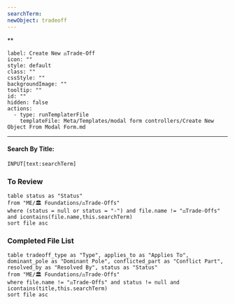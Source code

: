 ```yaml
---
searchTerm: 
newObject: tradeoff
---
```


**
```meta-bind-button
label: Create New ⚖️Trade-Off
icon: ""
style: default
class: ""
cssStyle: ""
backgroundImage: ""
tooltip: ""
id: ""
hidden: false
actions:
  - type: runTemplaterFile
    templateFile: Meta/Templates/modal form controllers/Create New Object From Modal Form.md

```

---
#### Search By Title:
`INPUT[text:searchTerm]`

### To Review
```dataview
table status as "Status"
from "ME/🏛️ Foundations/⚖️Trade-Offs"
where (status = null or status = "-") and file.name != "⚖️Trade-Offs" and icontains(file.name,this.searchTerm)
sort file asc
```

### Completed File List
```dataview
table tradeoff_type as "Type", applies_to as "Applies To", dominant_pole as "Dominant Pole", conflicted_part as "Conflict Part", resolved_by as "Resolved By", status as "Status"
from "ME/🏛️ Foundations/⚖️Trade-Offs"
where file.name != "⚖️Trade-Offs" and status != null and icontains(title,this.searchTerm)
sort file asc
```
